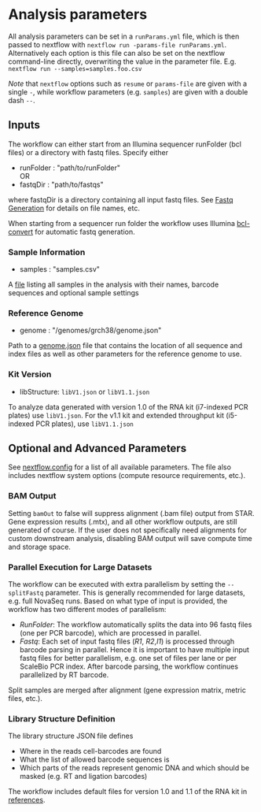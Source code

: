 # Analysis parameters

All analysis parameters can be set in a `runParams.yml` file, which is then passed to nextflow with `nextflow run -params-file runParams.yml`. 
Alternatively each option is this file can also be set on the nextflow command-line directly, overwriting the value in the parameter file. E.g.
`nextflow run --samples=samples.foo.csv`

*Note* that `nextflow` options such as `resume` or `params-file` are given with a single `-`, while workflow parameters (e.g. `samples`) are given with a double dash `--`.


## Inputs
The workflow can either start from an Illumina sequencer runFolder (bcl files) or a directory with fastq files. Specify either
* runFolder : "path/to/runFolder" <br>
OR
* fastqDir : "path/to/fastqs"

where fastqDir is a directory containing all input fastq files. See [Fastq Generation](fastqGeneration.md) for details on file names, etc.

When starting from a sequencer run folder the workflow uses Illumina [bcl-convert](https://support.illumina.com/sequencing/sequencing_software/bcl-convert.html) for automatic fastq generation.

### Sample Information
* samples : "samples.csv"

A [file](examples/samples.csv) listing all samples in the analysis with their names, barcode sequences and optional sample settings

### Reference Genome
* genome : "/genomes/grch38/genome.json"

Path to a [genome.json](genomes.md) file that contains the location of all sequence and index files as well as other parameters for the reference genome to use. 

### Kit Version
* libStructure: `libV1.json` or `libV1.1.json`

To analyze data generated with version 1.0 of the RNA kit (i7-indexed PCR plates) use `libV1.json`. For the v1.1 kit and extended throughput kit (i5-indexed PCR plates), use `libV1.1.json`

## Optional and Advanced Parameters
See [nextflow.config](../nextflow.config) for a list of all available parameters. The file also includes nextflow system options (compute resource requirements, etc.).

### BAM Output
Setting `bamOut` to false will suppress alignment (.bam file) output from STAR. Gene expression results (.mtx), and all other workflow outputs, are still generated of course.
If the user does not specifically need alignments for custom downstream analysis, disabling BAM output will save compute time and storage space.

### Parallel Execution for Large Datasets
The workflow can be executed with extra parallelism by setting the `--splitFastq` parameter. This is generally recommended for large datasets, e.g. full NovaSeq runs. Based on what type of input is provided, the workflow has two different modes of parallelism:
* *RunFolder*: The workflow automatically splits the data into 96 fastq files (one per PCR barcode), which are processed in parallel.
* *Fastq*: Each set of input fastq files (_R1_, _R2_,_I1_) is processed through barcode parsing in parallel. Hence it is important to have multiple input fastq files for better parallelism, e.g. one set of files per lane or per ScaleBio PCR index. After barcode parsing, the workflow continues parallelized by RT barcode.

Split samples are merged after alignment (gene expression matrix, metric files, etc.).

### Library Structure Definition
The library structure JSON file defines 
* Where in the reads cell-barcodes are found
* What the list of allowed barcode sequences is
* Which parts of the reads represent genomic DNA and which should be masked (e.g. RT and ligation barcodes)

The workflow includes default files for version 1.0 and 1.1 of the RNA kit in [references](../references/).
